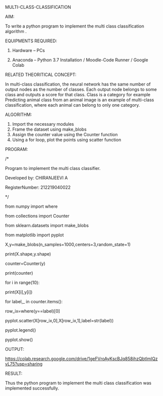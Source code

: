 MULTI-CLASS-CLASSIFICATION

AIM:

To write a python program to implement the multi class classification algorithm .

EQUIPMENTS REQUIRED:

1. Hardware – PCs

2. Anaconda – Python 3.7 Installation / Moodle-Code Runner / Google Colab

RELATED THEORITICAL CONCEPT:

In multi-class classification, the neural network has the same number of output nodes as the number
of classes. Each output node belongs to some class and outputs a score for that class. Class is a
category for example Predicting animal class from an animal image is an example of multi-class
classification, where each animal can belong to only one category.

ALGORITHM:
1. Import the necessary modules
2. Frame the dataset using make_blobs
3. Assign the counter value using the Counter function
4. Using a for loop, plot the points using scatter function

PROGRAM:

/*

Program to implement the multi class classifier.

Developed by: CHIRANJEEVI A

RegisterNumber: 212219040022

*/

from numpy import where

from collections import Counter

from sklearn.datasets import make_blobs

from matplotlib import pyplot

X,y=make_blobs(n_samples=1000,centers=3,random_state=1)

print(X.shape,y.shape)

counter=Counter(y)

print(counter)

for i in range(10):

print(X[i],y[i])

for label,_ in counter.items():

row_ix=where(y==label)[0]

pyplot.scatter(X[row_ix,0],X[row_ix,1],label=str(label))

pyplot.legend()

pyplot.show()

OUTPUT:

https://colab.research.google.com/drive/1geFVroAyKscBJq858ihzQbtlmIQzvL75?usp=sharing

RESULT:

Thus the python program to implement the multi class classification was implemented successfully. 
